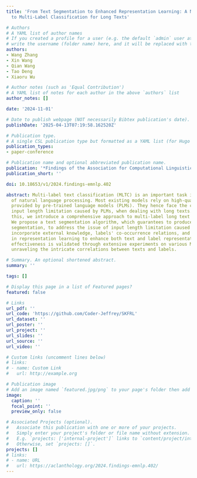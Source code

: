```yaml
---
title: 'From Text Segmentation to Enhanced Representation Learning: A Novel Approach
  to Multi-Label Classification for Long Texts'

# Authors
# A YAML list of author names
# If you created a profile for a user (e.g. the default `admin` user at `content/authors/admin/`), 
# write the username (folder name) here, and it will be replaced with their full name and linked to their profile.
authors:
- Wang Zhang
- Xin Wang
- Qian Wang
- Tao Deng
- Xiaoru Wu

# Author notes (such as 'Equal Contribution')
# A YAML list of notes for each author in the above `authors` list
author_notes: []

date: '2024-11-01'

# Date to publish webpage (NOT necessarily Bibtex publication's date).
publishDate: '2025-04-13T07:19:58.162520Z'

# Publication type.
# A single CSL publication type but formatted as a YAML list (for Hugo requirements).
publication_types:
- paper-conference

# Publication name and optional abbreviated publication name.
publication: '*Findings of the Association for Computational Linguistics: EMNLP 2024*'
publication_short: ''

doi: 10.18653/v1/2024.findings-emnlp.402

abstract: Multi-label text classification (MLTC) is an important task in the field
  of natural language processing. Most existing models rely on high-quality text representations
  provided by pre-trained language models (PLMs). They hence face the challenge of
  input length limitation caused by PLMs, when dealing with long texts. In light of
  this, we introduce a comprehensive approach to multi-label long text classification.
  We propose a text segmentation algorithm, which guarantees to produce the optimal
  segmentation, to address the issue of input length limitation caused by PLMs. We
  incorporate external knowledge, labels' co-occurrence relations, and attention mechanisms
  in representation learning to enhance both text and label representations. Our method`s
  effectiveness is validated through extensive experiments on various MLTC datasets,
  unraveling the intricate correlations between texts and labels.

# Summary. An optional shortened abstract.
summary: ''

tags: []

# Display this page in a list of Featured pages?
featured: false

# Links
url_pdf: ''
url_code: 'https://github.com/Coder-Jeffrey/SKFRL'
url_dataset: ''
url_poster: ''
url_project: ''
url_slides: ''
url_source: ''
url_video: ''

# Custom links (uncomment lines below)
# links:
# - name: Custom Link
#   url: http://example.org

# Publication image
# Add an image named `featured.jpg/png` to your page's folder then add a caption below.
image:
  caption: ''
  focal_point: ''
  preview_only: false

# Associated Projects (optional).
#   Associate this publication with one or more of your projects.
#   Simply enter your project's folder or file name without extension.
#   E.g. `projects: ['internal-project']` links to `content/project/internal-project/index.md`.
#   Otherwise, set `projects: []`.
projects: []
# links:
# - name: URL
#   url: https://aclanthology.org/2024.findings-emnlp.402/
---
```

